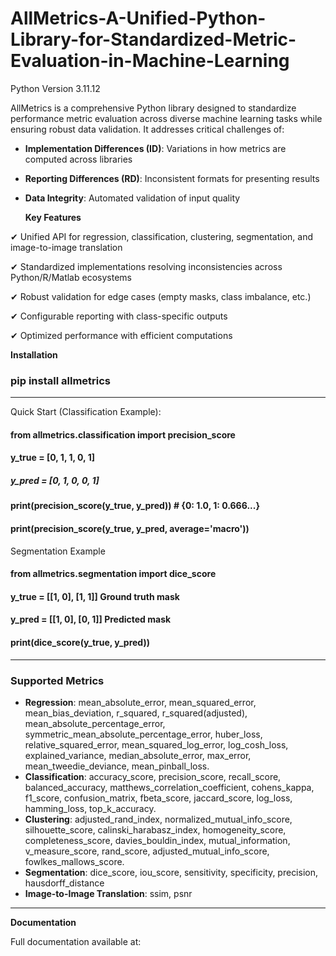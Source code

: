 # AllMetrics-A-Unified-Python-Library-for-Standardized-Metric-Evaluation-in-Machine-Learning

Python Version 3.11.12

AllMetrics is a comprehensive Python library designed to standardize performance metric evaluation across diverse machine learning tasks while ensuring robust data validation. It addresses critical challenges of:

* **Implementation Differences (ID)**: Variations in how metrics are computed across libraries

* **Reporting Differences (RD)**: Inconsistent formats for presenting results

* **Data Integrity**: Automated validation of input quality

  **Key Features**
  
✔ Unified API for regression, classification, clustering, segmentation, and image-to-image translation

✔ Standardized implementations resolving inconsistencies across Python/R/Matlab ecosystems

✔ Robust validation for edge cases (empty masks, class imbalance, etc.)

✔ Configurable reporting with class-specific outputs

✔ Optimized performance with efficient computations


**Installation**

### pip install **allmetrics**
---
Quick Start (Classification Example):

#### from allmetrics.classification import precision_score
#### y_true = [0, 1, 1, 0, 1]
##### y_pred = [0, 1, 0, 0, 1]
#### print(precision_score(y_true, y_pred))  # {0: 1.0, 1: 0.666...}
#### print(precision_score(y_true, y_pred, average='macro'))

Segmentation Example

#### from allmetrics.segmentation import dice_score
#### y_true = [[1, 0], [1, 1]]  Ground truth mask
#### y_pred = [[1, 0], [0, 1]]  Predicted mask
#### print(dice_score(y_true, y_pred))
----

### Supported Metrics

* **Regression**:	mean_absolute_error, mean_squared_error, mean_bias_deviation, r_squared, r_squared(adjusted), mean_absolute_percentage_error, symmetric_mean_absolute_percentage_error, huber_loss, relative_squared_error, mean_squared_log_error, log_cosh_loss, explained_variance, median_absolute_error, max_error, mean_tweedie_deviance, mean_pinball_loss.
* **Classification**:	accuracy_score, precision_score, recall_score, balanced_accuracy, matthews_correlation_coefficient, cohens_kappa, f1_score, confusion_matrix, fbeta_score, jaccard_score, log_loss, hamming_loss, top_k_accuracy.
* **Clustering**:	adjusted_rand_index, normalized_mutual_info_score, silhouette_score, calinski_harabasz_index, homogeneity_score, completeness_score, davies_bouldin_index, mutual_information, v_measure_score, rand_score, adjusted_mutual_info_score, fowlkes_mallows_score.
* **Segmentation**:	dice_score, iou_score, sensitivity, specificity, precision, hausdorff_distance
* **Image-to-Image Translation**:	ssim, psnr
---
**Documentation**

Full documentation available at:
